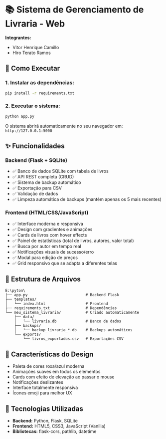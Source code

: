 # 📚 Sistema de Gerenciamento de Livraria - Web

**Integrantes:**
- Vitor Henrique Camillo
- Hiro Terato Ramos

## 🚀 Como Executar

### 1. Instalar as dependências:
```bash
pip install -r requirements.txt
```

### 2. Executar o sistema:
```bash
python app.py
```

O sistema abrirá automaticamente no seu navegador em: `http://127.0.0.1:5000`

## ✨ Funcionalidades

### Backend (Flask + SQLite)
- ✅ Banco de dados SQLite com tabela de livros
- ✅ API REST completa (CRUD)
- ✅ Sistema de backup automático
- ✅ Exportação para CSV
- ✅ Validação de dados
- ✅ Limpeza automática de backups (mantém apenas os 5 mais recentes)

### Frontend (HTML/CSS/JavaScript)
- ✅ Interface moderna e responsiva
- ✅ Design com gradientes e animações
- ✅ Cards de livros com hover effects
- ✅ Painel de estatísticas (total de livros, autores, valor total)
- ✅ Busca por autor em tempo real
- ✅ Notificações visuais de sucesso/erro
- ✅ Modal para edição de preços
- ✅ Grid responsivo que se adapta a diferentes telas

## 📁 Estrutura de Arquivos

```
E:\pyton\
├── app.py                          # Backend Flask
├── templates/
│   └── index.html                  # Frontend
├── requirements.txt                # Dependências
└── meu_sistema_livraria/           # Criado automaticamente
    ├── data/
    │   └── livraria.db             # Banco de dados
    ├── backups/
    │   └── backup_livraria_*.db    # Backups automáticos
    └── exports/
        └── livros_exportados.csv   # Exportações CSV
```

## 🎨 Características do Design

- Paleta de cores roxa/azul moderna
- Animações suaves em todos os elementos
- Cards com efeito de elevação ao passar o mouse
- Notificações deslizantes
- Interface totalmente responsiva
- Ícones emoji para melhor UX

## 🔧 Tecnologias Utilizadas

- **Backend:** Python, Flask, SQLite
- **Frontend:** HTML5, CSS3, JavaScript (Vanilla)
- **Bibliotecas:** flask-cors, pathlib, datetime
